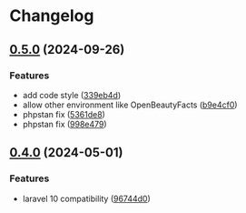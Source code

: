 # Changelog

## [0.5.0](https://github.com/openfoodfacts/openfoodfacts-laravel/compare/v0.4.0...v0.5.0) (2024-09-26)


### Features

* add code style ([339eb4d](https://github.com/openfoodfacts/openfoodfacts-laravel/commit/339eb4d65484aba3c0381f29ef0fe475b0b72ae3))
* allow other environment like OpenBeautyFacts ([b9e4cf0](https://github.com/openfoodfacts/openfoodfacts-laravel/commit/b9e4cf009dd2097bc677565e84782227ed28c0bb))
* phpstan fix ([5361de8](https://github.com/openfoodfacts/openfoodfacts-laravel/commit/5361de8a8542f3429c97b3b27bd68a6f3840fe0d))
* phpstan fix ([998e479](https://github.com/openfoodfacts/openfoodfacts-laravel/commit/998e47900a9633725dab35b96239818b7088662d))

## [0.4.0](https://github.com/openfoodfacts/openfoodfacts-laravel/compare/v0.3.0...v0.4.0) (2024-05-01)


### Features

* laravel 10 compatibility ([96744d0](https://github.com/openfoodfacts/openfoodfacts-laravel/commit/96744d0d1781f066ca0584da64c4bd79fecad53b))
